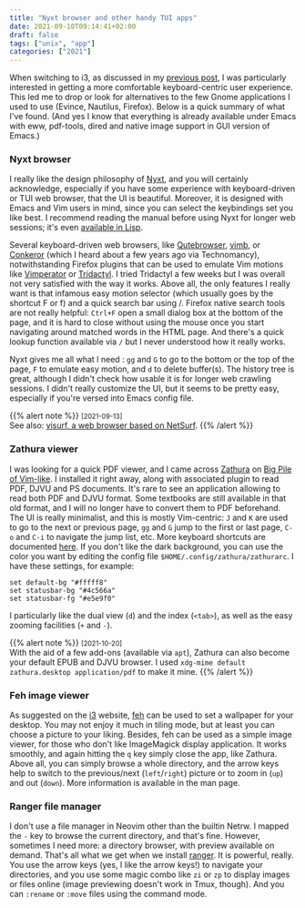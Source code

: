 ```yaml
---
title: "Nyxt browser and other handy TUI apps"
date: 2021-09-10T09:14:41+02:00
draft: false
tags: ["unix", "app"]
categories: ["2021"]
---
```


When switching to i3, as discussed in my [previous post](/post/i3wm/), I was particularly interested in getting a more comfortable keyboard-centric user experience. This led me to drop or look for alternatives to the few Gnome applications I used to use (Evince, Nautilus, Firefox). Below is a quick summary of what I've found. (And yes I know that everything is already available under Emacs with eww, pdf-tools, dired and native image support in GUI version of Emacs.)


### Nyxt browser

I really like the design philosophy of [Nyxt](https://nyxt.atlas.engineer/), and you will certainly acknowledge, especially if you have some experience with keyboard-driven or TUI web browser, that the UI is beautiful. Moreover, it is designed with Emacs and Vim users in mind, since you can select the keybindings set you like best. I recommend reading the manual before using Nyxt for longer web sessions; it's even [available in Lisp](https://github.com/atlas-engineer/nyxt/blob/master/source/manual.lisp).

Several keyboard-driven web browsers, like [Qutebrowser](https://qutebrowser.org/), [vimb](https://fanglingsu.github.io/vimb/), or [Conkeror](http://conkeror.org/) (which I heard about a few years ago via Technomancy), notwithstanding Firefox plugins that can be used to emulate Vim motions like [Vimperator](http://vimperator.org/vimperator.html) or [Tridactyl](https://github.com/tridactyl/tridactyl). I tried Tridactyl a few weeks but I was overall not very satisfied with the way it works. Above all, the only features I really want is that infamous easy motion selector (which usually goes by the shortcut F or f) and a quick search bar using /. Firefox native search tools are not really helpful: `Ctrl+F` open a small dialog box at the bottom of the page, and it is hard to close without using the mouse once you start navigating around matched words in the HTML page. And there's a quick lookup function available via `/` but I never understood how it really works.

Nyxt gives me all what I need : `gg` and `G` to go to the bottom or the top of the page, `F` to emulate easy motion, and `d` to delete buffer(s). The history tree is great, although I didn't check how usable it is for longer web crawling sessions. I didn't really customize the UI, but it seems to be pretty easy, especially if you're versed into Emacs config file.

{{% alert note %}}
<small>[2021-09-13]</small><br>
See also: [visurf, a web browser based on NetSurf](https://drewdevault.com/2021/09/11/visurf-announcement.html).
{{% /alert %}}

### Zathura viewer

I was looking for a quick PDF viewer, and I came across [Zathura](https://pwmt.org/projects/zathura/) on [Big Pile of Vim-like](https://vim.reversed.top/). I installed it right away, along with associated plugin to read PDF, DJVU and PS documents. It's rare to see an application allowing to read both PDF and DJVU format. Some textbooks are still available in that old format, and I will no longer have to convert them to PDF beforehand. The UI is really minimalist, and this is mostly Vim-centric: `J` and `K` are used to go to the next or previous page, `gg` and `G` jump to the first or last page, `C-o` and `C-i` to navigate the jump list, etc. More keyboard shortcuts are documented [here](https://defkey.com/zathura-shortcuts). If you don't like the dark background, you can use the color you want by editing the config file `$HOME/.config/zathura/zathurarc`. I have these settings, for example:

```
set default-bg "#fffff8"
set statusbar-bg "#4c566a"
set statusbar-fg "#e5e9f0"
```

I particularly like the dual view (`d`) and the index (`<tab>`), as well as the easy zooming facilities (`+` and `-`).

{{% alert note %}}
<small>[2021-10-20]</small><br>
With the aid of a few add-ons (available via `apt`), Zathura can also become your default EPUB and DJVU browser. I used `xdg-mime default zathura.desktop application/pdf` to make it mine.
{{% /alert %}}

### Feh image viewer

As suggested on the [i3](https://i3wm.org/) website, [feh](https://feh.finalrewind.org/) can be used to set a wallpaper for your desktop. You may not enjoy it much in tiling mode, but at least you can choose a picture to your liking. Besides, feh can be used as a simple image viewer, for those who don't like ImageMagick display application. It works smoothly, and again hitting the `q` key simply close the app, like Zathura. Above all, you can simply browse a whole directory, and the arrow keys help to switch to the previous/next (`left`/`right`) picture or to zoom in (`up`) and out (`down`). More information is available in the man page.

### Ranger file manager

I don't use a file manager in Neovim other than the builtin Netrw. I mapped the `-` key to browse the current directory, and that's fine. However, sometimes I need more: a directory browser, with preview available on demand. That's all what we get when we install [ranger](https://ranger.github.io/). It is powerful, really. You use the arrow keys (yes, I like the arrow keys!) to navigate your directories, and you use some magic combo like `zi` or `zp` to display images or files online (image previewing doesn't work in Tmux, though). And you can `:rename` or `:move` files using the command mode.


